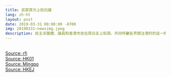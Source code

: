 ```yaml
---
title: 民眾首次上街抗議
lang: zh-ht
layout: post
date: 2019-03-31 00:00:00 -0700
img: 20190331-newsimg.jpeg
description: 民主派團體、議員和香港市民在周日走上街頭，共同呼籲各界關注港府的這一修法動議，稱此舉將威脅香港的司法獨立和人權及社會保障，大會事後稱有約1.2萬人參與，警方則說高峰期有約5200人參加。
---
```



<br>[Source: rfi](http://trad.cn.rfi.fr/%E4%B8%AD%E5%9C%8B/20190331-%E9%A6%99%E6%B8%AF%E6%B0%91%E7%9C%BE%E6%B0%91%E4%B8%BB%E5%9C%98%E9%AB%94%E4%B8%8A%E8%A1%97%E6%8A%97%E8%AD%B0%E6%B8%AF%E5%BA%9C%E9%80%83%E7%8A%AF%E6%A2%9D%E4%BE%8B%E4%BF%AE%E6%B3%95%E5%8B%95%E8%AD%B0)
<br>[Source: HK01](https://www.hk01.com/%E6%94%BF%E6%83%85/312655/%E9%80%83%E7%8A%AF%E6%A2%9D%E4%BE%8B-%E8%AD%A6%E6%96%B9-5200%E4%BA%BA%E5%8F%83%E8%88%87%E9%81%8A%E8%A1%8C-%E6%B0%91%E9%99%A3-%E8%8B%A5%E7%A1%AC%E6%8E%A8%E6%88%96%E5%8C%85%E5%9C%8D%E7%AB%8B%E6%9C%83)
<br>[Source: Mingpo](https://m.mingpao.com/pns/%E8%A7%80%E9%BB%9E/article/20190401/s00012/1554057181895/%E8%81%9E%E9%A2%A8%E7%AD%86%E5%8B%95-%E9%81%8A%E8%A1%8C%E5%8F%8D%E6%87%89%E8%B6%85%E9%A0%90%E6%9C%9F-%E6%B3%9B%E6%B0%91%E7%AD%96%E7%95%A5%E9%80%BC%E6%9D%8E%E5%AE%B6%E8%B6%85%E5%87%BA%E9%8C%AF-%E6%96%87-%E6%9D%8E%E5%85%88%E7%9F%A5)
<br>[Source: HKEJ](https://www2.hkej.com/instantnews/current/article/2092327/%E6%94%BF%E5%BA%9C%E4%BF%AE%E8%A8%82%E9%80%83%E7%8A%AF%E6%A2%9D%E4%BE%8B+%E5%89%94%E9%99%A49%E9%A1%9E%E7%BD%AA%E8%A1%8C)